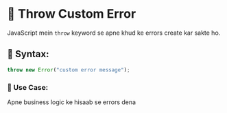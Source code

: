 # 🔹 Throw Custom Error

JavaScript mein `throw` keyword se apne khud ke errors create kar sakte ho.

## 🔸 Syntax:
```js
throw new Error("custom error message");
```
### 🔸 Use Case:
Apne business logic ke hisaab se errors dena
